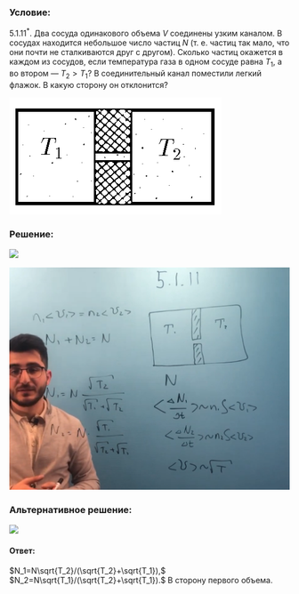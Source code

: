 ###  Условие:

$5.1.11^*.$ Два сосуда одинакового объема $V$ соединены узким каналом. В сосудах находится небольшое число частиц $N$ (т. е. частиц так мало, что они почти не сталкиваются друг с другом). Сколько частиц окажется в каждом из сосудов, если температура газа в одном сосуде равна $T_1$, а во втором — $T_2 > T_1$? В соединительный канал поместили легкий флажок. В какую сторону он отклонится?

![К задаче $5.1.11$|381x211, 40%](../../img/5.1.11/5.1.11.png)

###  Решение:

![](https://www.youtube.com/embed/JdymJLnw8cg)

![|1358x1080, 67%](../../img/5.1.11/01.png)

###  Альтернативное решение:

![](https://www.youtube.com/embed/zNteFJrxXew)

#### Ответ:

$N_1=N\sqrt{T_2}/(\sqrt{T_2}+\sqrt{T_1}),$ $N_2=N\sqrt{T_1}/(\sqrt{T_2}+\sqrt{T_1}).$ В сторону первого объема.